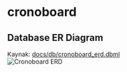 # cronoboard
## Database ER Diagram
Kaynak: [docs/db/cronoboard_erd.dbml](docs/db/cronoboard_erd.dbml)  
![Cronoboard ERD](docs/db/cronoboard_erd.png)
